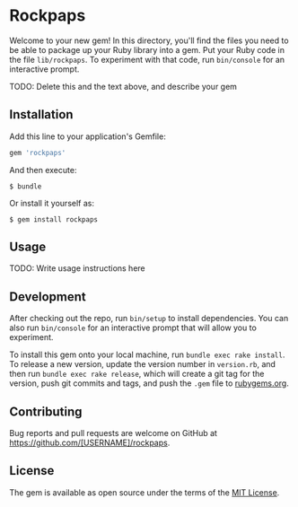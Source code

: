 # Rockpaps

Welcome to your new gem! In this directory, you'll find the files you need to be able to package up your Ruby library into a gem. Put your Ruby code in the file `lib/rockpaps`. To experiment with that code, run `bin/console` for an interactive prompt.

TODO: Delete this and the text above, and describe your gem

## Installation

Add this line to your application's Gemfile:

```ruby
gem 'rockpaps'
```

And then execute:

    $ bundle

Or install it yourself as:

    $ gem install rockpaps

## Usage

TODO: Write usage instructions here

## Development

After checking out the repo, run `bin/setup` to install dependencies. You can also run `bin/console` for an interactive prompt that will allow you to experiment.

To install this gem onto your local machine, run `bundle exec rake install`. To release a new version, update the version number in `version.rb`, and then run `bundle exec rake release`, which will create a git tag for the version, push git commits and tags, and push the `.gem` file to [rubygems.org](https://rubygems.org).

## Contributing

Bug reports and pull requests are welcome on GitHub at https://github.com/[USERNAME]/rockpaps.


## License

The gem is available as open source under the terms of the [MIT License](http://opensource.org/licenses/MIT).

